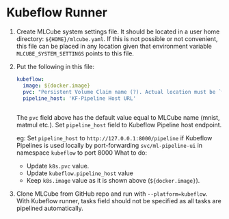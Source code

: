 # Kubeflow Runner

1. Create MLCube system settings file. It should be located in a user home directory: `${HOME}/mlcube.yaml`. If this 
   is not possible or not convenient, this file can be placed in any location given that environment variable
   `MLCUBE_SYSTEM_SETTINGS` points to this file. 
2. Put the following in this file:
   ```yaml
   kubeflow:
     image: ${docker.image}
     pvc: "Persistent Volume Claim name (?). Actual location must be `workspace` directory of MLCube to run". 
     pipeline_host: 'KF-Pipeline Host URL'      
                 
   ```
   The `pvc` field above has the default value equal to MLCube name (mnist, matmul etc.).
   Set `pipeline_host` field to Kubeflow Pipeline host endpoint.
   
   eg: Set `pipeline_host` to `http://127.0.0.1:8000/pipeline` if Kubeflow Pipelines is used locally by port-forwarding `svc/ml-pipeline-ui` in namespace `kubeflow` to port 8000 
   What to do:
     - Update `k8s.pvc` value.
     - Update `kubeflow.pipeline_host` value
     - Keep `k8s.image` value as it is shown above (`${docker.image}`).
3. Clone MLCube from GitHub repo and run with `--platform=kubeflow`. With Kubeflow runner, tasks field should not be specified as all tasks are pipelined automatically.
